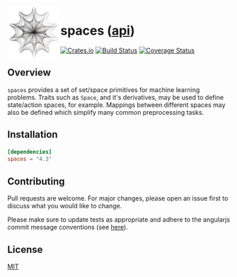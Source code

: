 <img align="left" width="120" title="Spaces logo" src="https://github.com/tspooner/spaces/raw/master/logo.png">

# spaces ([api](https://docs.rs/spaces))

[![Crates.io](https://img.shields.io/crates/v/spaces.svg)](https://crates.io/crates/spaces)
[![Build Status](https://travis-ci.org/tspooner/spaces.svg?branch=master)](https://travis-ci.org/tspooner/spaces)
[![Coverage Status](https://coveralls.io/repos/github/tspooner/spaces/badge.svg?branch=master)](https://coveralls.io/github/tspooner/spaces?branch=master)

## Overview
`spaces` provides a set of set/space primitives for machine learning problems.
Traits such as `Space`, and it's derivatives, may be used to define
state/action spaces, for example. Mappings between different spaces may also be
defined which simplify many common preprocessing tasks.

## Installation
```toml
[dependencies]
spaces = "4.3"
```

## Contributing
Pull requests are welcome. For major changes, please open an issue first to
discuss what you would like to change.

Please make sure to update tests as appropriate and adhere to the angularjs
commit message conventions (see
[here](https://gist.github.com/stephenparish/9941e89d80e2bc58a153)).

## License
[MIT](https://choosealicense.com/licenses/mit/)
